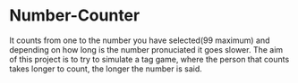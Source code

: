 # Number-Counter
It counts from one to the number you have selected(99 maximum) and depending on how long is the number pronuciated it goes slower. The aim of this project is to try to simulate a tag game, where the person that counts takes longer to count, the longer the number is said.
